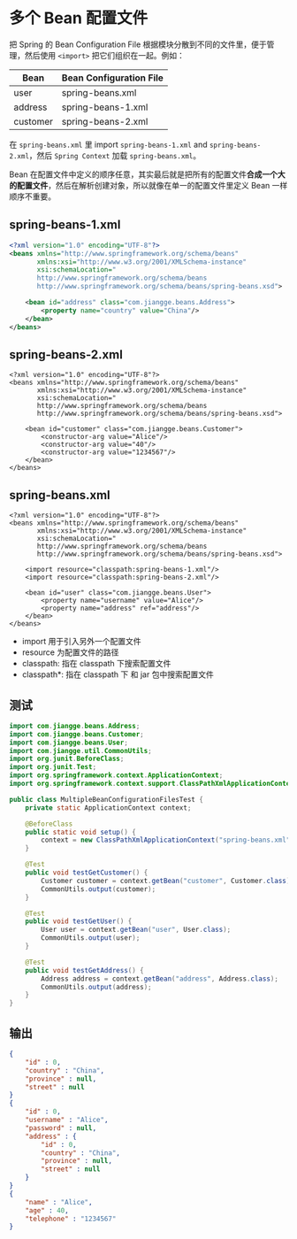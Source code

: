 # 多个 Bean 配置文件

把 Spring 的 Bean Configuration File 根据模块分散到不同的文件里，便于管理，然后使用 `<import>` 把它们组织在一起。例如：

Bean | Bean Configuration File
------- | -------
user | spring-beans.xml
address | spring-beans-1.xml
customer | spring-beans-2.xml

在 `spring-beans.xml` 里 import `spring-beans-1.xml` and `spring-beans-2.xml`，然后 `Spring Context` 加载 `spring-beans.xml`。

Bean 在配置文件中定义的顺序任意，其实最后就是把所有的配置文件**合成一个大的配置文件**，然后在解析创建对象，所以就像在单一的配置文件里定义 Bean 一样顺序不重要。

## spring-beans-1.xml

```xml
<?xml version="1.0" encoding="UTF-8"?>
<beans xmlns="http://www.springframework.org/schema/beans"
       xmlns:xsi="http://www.w3.org/2001/XMLSchema-instance"
       xsi:schemaLocation="
       http://www.springframework.org/schema/beans
       http://www.springframework.org/schema/beans/spring-beans.xsd">

    <bean id="address" class="com.jiangge.beans.Address">
        <property name="country" value="China"/>
    </bean>
</beans>
```
## spring-beans-2.xml

```
<?xml version="1.0" encoding="UTF-8"?>
<beans xmlns="http://www.springframework.org/schema/beans"
       xmlns:xsi="http://www.w3.org/2001/XMLSchema-instance"
       xsi:schemaLocation="
       http://www.springframework.org/schema/beans
       http://www.springframework.org/schema/beans/spring-beans.xsd">

    <bean id="customer" class="com.jiangge.beans.Customer">
        <constructor-arg value="Alice"/>
        <constructor-arg value="40"/>
        <constructor-arg value="1234567"/>
    </bean>
</beans>
```
## spring-beans.xml


```
<?xml version="1.0" encoding="UTF-8"?>
<beans xmlns="http://www.springframework.org/schema/beans"
       xmlns:xsi="http://www.w3.org/2001/XMLSchema-instance"
       xsi:schemaLocation="
       http://www.springframework.org/schema/beans
       http://www.springframework.org/schema/beans/spring-beans.xsd">

    <import resource="classpath:spring-beans-1.xml"/>
    <import resource="classpath:spring-beans-2.xml"/>

    <bean id="user" class="com.jiangge.beans.User">
        <property name="username" value="Alice"/>
        <property name="address" ref="address"/>
    </bean>
</beans>
```

- import 用于引入另外一个配置文件
- resource 为配置文件的路径
- classpath: 指在 classpath 下搜索配置文件
- classpath*: 指在 classpath 下 和 jar 包中搜索配置文件


## 测试

```java
import com.jiangge.beans.Address;
import com.jiangge.beans.Customer;
import com.jiangge.beans.User;
import com.jiangge.util.CommonUtils;
import org.junit.BeforeClass;
import org.junit.Test;
import org.springframework.context.ApplicationContext;
import org.springframework.context.support.ClassPathXmlApplicationContext;

public class MultipleBeanConfigurationFilesTest {
    private static ApplicationContext context;

    @BeforeClass
    public static void setup() {
        context = new ClassPathXmlApplicationContext("spring-beans.xml");
    }

    @Test
    public void testGetCustomer() {
        Customer customer = context.getBean("customer", Customer.class);
        CommonUtils.output(customer);
    }

    @Test
    public void testGetUser() {
        User user = context.getBean("user", User.class);
        CommonUtils.output(user);
    }

    @Test
    public void testGetAddress() {
        Address address = context.getBean("address", Address.class);
        CommonUtils.output(address);
    }
}
```

## 输出

```json
{
    "id" : 0,
    "country" : "China",
    "province" : null,
    "street" : null
}
{
    "id" : 0,
    "username" : "Alice",
    "password" : null,
    "address" : {
        "id" : 0,
        "country" : "China",
        "province" : null,
        "street" : null
    }
}
{
    "name" : "Alice",
    "age" : 40,
    "telephone" : "1234567"
}
```

